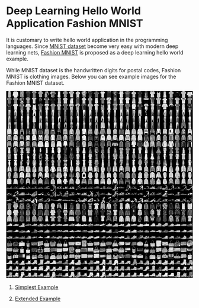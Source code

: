 # Deep Learning Hello World Application Fashion MNIST


It is customary to write hello world application in the programming languages.
Since [MNIST dataset](http://yann.lecun.com/exdb/mnist) become very easy with modern deep learning nets, [Fashion MNIST](https://github.com/zalandoresearch/fashion-mnist) is proposed as a deep learning hello world example.

While MNIST dataset is the handwritten digits for postal codes, Fashion MNIST is clothing images.
Below you can see example images for the Fashion MNIST dataset.


![Fashion MNIST Examples](../images/fashion-mnist-sprite.png)




1. [Simplest Example](../notebooks/hello-world-Fashion-MNIST.ipynb)

2. [Extended Example](../notebooks/hello-world-Fashion-MNIST-extended.ipynb)


